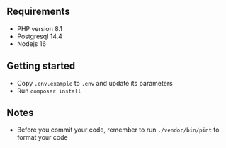 ## Requirements

- PHP version 8.1
- Postgresql 14.4
- Nodejs 16

## Getting started

- Copy `.env.example` to `.env` and update its parameters
- Run `composer install`

## Notes

- Before you commit your code, remember to run `./vendor/bin/pint` to format your code
